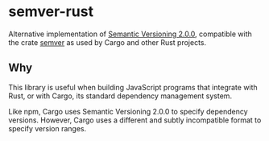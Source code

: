 # semver-rust

Alternative implementation of [Semantic Versioning 2.0.0](https://semver.org/), compatible with the crate [semver](https://github.com/steveklabnik/semver) as used by Cargo and other Rust projects.


## Why

This library is useful when building JavaScript programs that integrate with Rust, or with Cargo, its standard dependency management system.

Like npm, Cargo uses Semantic Versioning 2.0.0 to specify dependency versions. However, Cargo uses a different and subtly incompatible format to specify version ranges.
